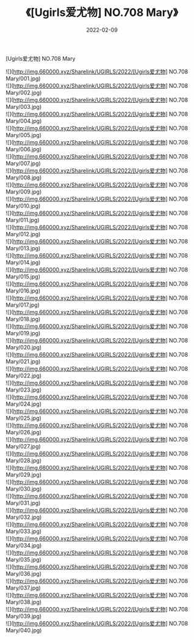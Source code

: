 ﻿---
layout: post
title:  《[Ugirls爱尤物] NO.708 Mary》
date:   2022-02-09
img: http://img.660000.xyz/Sharelink/UGIRLS/2022/[Ugirls爱尤物] NO.708 Mary/000.jpg
categories: [美女, 清纯, 唯美]
---

[Ugirls爱尤物] NO.708 Mary

 ![](http://img.660000.xyz/Sharelink/UGIRLS/2022/[Ugirls爱尤物] NO.708 Mary/001.jpg) <br>![](http://img.660000.xyz/Sharelink/UGIRLS/2022/[Ugirls爱尤物] NO.708 Mary/002.jpg) <br>![](http://img.660000.xyz/Sharelink/UGIRLS/2022/[Ugirls爱尤物] NO.708 Mary/003.jpg) <br>![](http://img.660000.xyz/Sharelink/UGIRLS/2022/[Ugirls爱尤物] NO.708 Mary/004.jpg) <br>![](http://img.660000.xyz/Sharelink/UGIRLS/2022/[Ugirls爱尤物] NO.708 Mary/005.jpg) <br>![](http://img.660000.xyz/Sharelink/UGIRLS/2022/[Ugirls爱尤物] NO.708 Mary/006.jpg) <br>![](http://img.660000.xyz/Sharelink/UGIRLS/2022/[Ugirls爱尤物] NO.708 Mary/007.jpg) <br>![](http://img.660000.xyz/Sharelink/UGIRLS/2022/[Ugirls爱尤物] NO.708 Mary/008.jpg) <br>![](http://img.660000.xyz/Sharelink/UGIRLS/2022/[Ugirls爱尤物] NO.708 Mary/009.jpg) <br>![](http://img.660000.xyz/Sharelink/UGIRLS/2022/[Ugirls爱尤物] NO.708 Mary/010.jpg) <br>![](http://img.660000.xyz/Sharelink/UGIRLS/2022/[Ugirls爱尤物] NO.708 Mary/011.jpg) <br>![](http://img.660000.xyz/Sharelink/UGIRLS/2022/[Ugirls爱尤物] NO.708 Mary/012.jpg) <br>![](http://img.660000.xyz/Sharelink/UGIRLS/2022/[Ugirls爱尤物] NO.708 Mary/013.jpg) <br>![](http://img.660000.xyz/Sharelink/UGIRLS/2022/[Ugirls爱尤物] NO.708 Mary/014.jpg) <br>![](http://img.660000.xyz/Sharelink/UGIRLS/2022/[Ugirls爱尤物] NO.708 Mary/015.jpg) <br>![](http://img.660000.xyz/Sharelink/UGIRLS/2022/[Ugirls爱尤物] NO.708 Mary/016.jpg) <br>![](http://img.660000.xyz/Sharelink/UGIRLS/2022/[Ugirls爱尤物] NO.708 Mary/017.jpg) <br>![](http://img.660000.xyz/Sharelink/UGIRLS/2022/[Ugirls爱尤物] NO.708 Mary/018.jpg) <br>![](http://img.660000.xyz/Sharelink/UGIRLS/2022/[Ugirls爱尤物] NO.708 Mary/019.jpg) <br>![](http://img.660000.xyz/Sharelink/UGIRLS/2022/[Ugirls爱尤物] NO.708 Mary/020.jpg) <br>![](http://img.660000.xyz/Sharelink/UGIRLS/2022/[Ugirls爱尤物] NO.708 Mary/021.jpg) <br>![](http://img.660000.xyz/Sharelink/UGIRLS/2022/[Ugirls爱尤物] NO.708 Mary/022.jpg) <br>![](http://img.660000.xyz/Sharelink/UGIRLS/2022/[Ugirls爱尤物] NO.708 Mary/023.jpg) <br>![](http://img.660000.xyz/Sharelink/UGIRLS/2022/[Ugirls爱尤物] NO.708 Mary/024.jpg) <br>![](http://img.660000.xyz/Sharelink/UGIRLS/2022/[Ugirls爱尤物] NO.708 Mary/025.jpg) <br>![](http://img.660000.xyz/Sharelink/UGIRLS/2022/[Ugirls爱尤物] NO.708 Mary/026.jpg) <br>![](http://img.660000.xyz/Sharelink/UGIRLS/2022/[Ugirls爱尤物] NO.708 Mary/027.jpg) <br>![](http://img.660000.xyz/Sharelink/UGIRLS/2022/[Ugirls爱尤物] NO.708 Mary/028.jpg) <br>![](http://img.660000.xyz/Sharelink/UGIRLS/2022/[Ugirls爱尤物] NO.708 Mary/029.jpg) <br>![](http://img.660000.xyz/Sharelink/UGIRLS/2022/[Ugirls爱尤物] NO.708 Mary/030.jpg) <br>![](http://img.660000.xyz/Sharelink/UGIRLS/2022/[Ugirls爱尤物] NO.708 Mary/031.jpg) <br>![](http://img.660000.xyz/Sharelink/UGIRLS/2022/[Ugirls爱尤物] NO.708 Mary/032.jpg) <br>![](http://img.660000.xyz/Sharelink/UGIRLS/2022/[Ugirls爱尤物] NO.708 Mary/033.jpg) <br>![](http://img.660000.xyz/Sharelink/UGIRLS/2022/[Ugirls爱尤物] NO.708 Mary/034.jpg) <br>![](http://img.660000.xyz/Sharelink/UGIRLS/2022/[Ugirls爱尤物] NO.708 Mary/035.jpg) <br>![](http://img.660000.xyz/Sharelink/UGIRLS/2022/[Ugirls爱尤物] NO.708 Mary/036.jpg) <br>![](http://img.660000.xyz/Sharelink/UGIRLS/2022/[Ugirls爱尤物] NO.708 Mary/037.jpg) <br>![](http://img.660000.xyz/Sharelink/UGIRLS/2022/[Ugirls爱尤物] NO.708 Mary/038.jpg) <br>![](http://img.660000.xyz/Sharelink/UGIRLS/2022/[Ugirls爱尤物] NO.708 Mary/039.jpg) <br>![](http://img.660000.xyz/Sharelink/UGIRLS/2022/[Ugirls爱尤物] NO.708 Mary/040.jpg) <br>